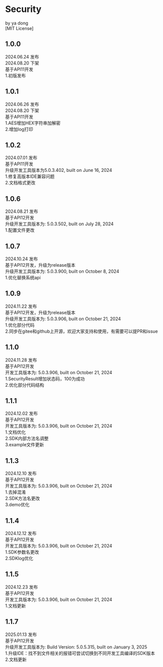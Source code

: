 # Security 

by ya dong <br>
[MIT License]


## 1.0.0
2024.06.24 发布<br>
2024.08.20 下架 <br>
基于API11开发 <br>
1.初版发布

## 1.0.1
2024.06.26 发布<br>
2024.08.20 下架 <br>
基于API11开发 <br>
1.AES增加HEX字符串加解密 <br>
2.增加log打印 

## 1.0.2
2024.07.01 发布<br>
基于API11开发 <br>
升级开发工具版本为5.0.3.402, built on June 16, 2024<br>
1.修复高版本IDE兼容问题<br>
2.文档格式更改

## 1.0.6
2024.08.21 发布<br>
基于API12开发 <br>
升级开发工具版本为: 5.0.3.502, built on July 28, 2024<br>
1.配置文件更改

## 1.0.7
2024.10.24 发布<br>
基于API12开发，升级为release版本 <br>
升级开发工具版本为: 5.0.3.900, built on October 8, 2024<br>
1.优化替换系统api

## 1.0.9
2024.11.22 发布<br>
基于API12开发，升级为release版本 <br>
升级开发工具版本为: 5.0.3.906, built on October 21, 2024<br>
1.优化部分代码<br>
2.同步在gitee和github上开源，欢迎大家支持和使用，有需要可以提PR和issue

## 1.1.0
2024.11.28 发布<br>
基于API12开发 <br>
开发工具版本为: 5.0.3.906, built on October 21, 2024<br>
1.SecurityResult增加状态码，100为成功<br>
2.优化部分代码结构<br>

## 1.1.1
2024.12.02 发布<br>
基于API12开发 <br>
开发工具版本为: 5.0.3.906, built on October 21, 2024<br>
1.文档优化<br>
2.SDK内部方法名调整<br>
3.example文件更新<br>

## 1.1.3
2024.12.10 发布<br>
基于API12开发 <br>
开发工具版本为: 5.0.3.906, built on October 21, 2024<br>
1.去掉混淆 <br>
2.SDK方法名更改 <br>
3.demo优化 <br>

## 1.1.4
2024.12.12 发布<br>
基于API12开发 <br>
开发工具版本为: 5.0.3.906, built on October 21, 2024<br>
1.SDK参数名更改 <br>
2.SDKlog优化 <br>

## 1.1.5
2024.12.23 发布<br>
基于API12开发 <br>
开发工具版本为: 5.0.3.906, built on October 21, 2024<br>
1.文档更新 <br>

## 1.1.7
2025.01.13 发布<br>
基于API12开发 <br>
升级开发工具版本为: Build Version: 5.0.5.315, built on January 3, 2025<br>
1.升级IDE：找不到文件相关的报错可尝试切换到不同开发工具编译的SDK版本 <br>
2.文档更新 <br>